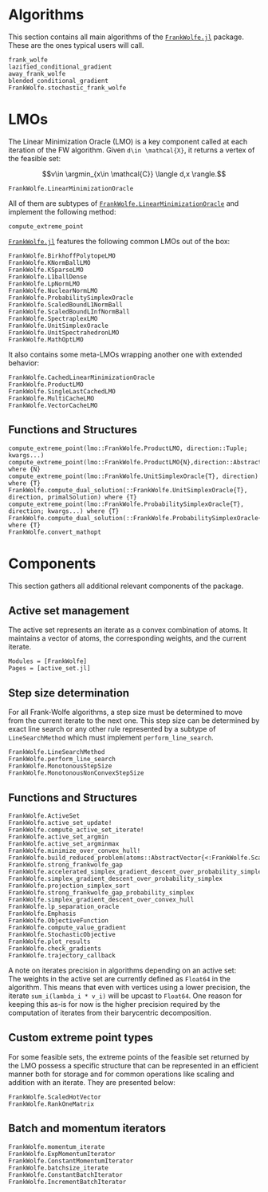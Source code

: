 # Algorithms

This section contains all main algorithms of the [`FrankWolfe.jl`](https://github.com/ZIB-IOL/FrankWolfe.jl) package. These are the ones typical users will call.

```@docs
frank_wolfe
lazified_conditional_gradient
away_frank_wolfe
blended_conditional_gradient
FrankWolfe.stochastic_frank_wolfe
```

# LMOs

The Linear Minimization Oracle (LMO) is a key component called at each iteration of the FW algorithm. Given ``d\in \mathcal{X}``, it returns a vertex of the feasible set:
```math
v\in \argmin_{x\in \mathcal{C}} \langle d,x \rangle.
```

```@docs
FrankWolfe.LinearMinimizationOracle
```

All of them are subtypes of [`FrankWolfe.LinearMinimizationOracle`](@ref) and implement the following method:
```@docs
compute_extreme_point
```

[`FrankWolfe.jl`](https://github.com/ZIB-IOL/FrankWolfe.jl) features the following common LMOs out of the box:

```@docs
FrankWolfe.BirkhoffPolytopeLMO
FrankWolfe.KNormBallLMO
FrankWolfe.KSparseLMO
FrankWolfe.L1ballDense
FrankWolfe.LpNormLMO
FrankWolfe.NuclearNormLMO
FrankWolfe.ProbabilitySimplexOracle
FrankWolfe.ScaledBoundL1NormBall
FrankWolfe.ScaledBoundLInfNormBall
FrankWolfe.SpectraplexLMO
FrankWolfe.UnitSimplexOracle
FrankWolfe.UnitSpectrahedronLMO
FrankWolfe.MathOptLMO
```

It also contains some meta-LMOs wrapping another one with extended behavior:
```@docs
FrankWolfe.CachedLinearMinimizationOracle
FrankWolfe.ProductLMO
FrankWolfe.SingleLastCachedLMO
FrankWolfe.MultiCacheLMO
FrankWolfe.VectorCacheLMO
```

## Functions and Structures

```@docs
compute_extreme_point(lmo::FrankWolfe.ProductLMO, direction::Tuple; kwargs...)
compute_extreme_point(lmo::FrankWolfe.ProductLMO{N},direction::AbstractArray;storage=similar(direction),direction_indices,kwargs...,) where {N}
compute_extreme_point(lmo::FrankWolfe.UnitSimplexOracle{T}, direction) where {T}
FrankWolfe.compute_dual_solution(::FrankWolfe.UnitSimplexOracle{T}, direction, primalSolution) where {T}
compute_extreme_point(lmo::FrankWolfe.ProbabilitySimplexOracle{T}, direction; kwargs...) where {T}
FrankWolfe.compute_dual_solution(::FrankWolfe.ProbabilitySimplexOracle{T},direction,primal_solution;kwargs...,) where {T}
FrankWolfe.convert_mathopt
```

# Components

This section gathers all additional relevant components of the package.

## Active set management

The active set represents an iterate as a convex combination of atoms.
It maintains a vector of atoms, the corresponding weights, and the current iterate.

```@autodocs
Modules = [FrankWolfe]
Pages = [active_set.jl]
```

## Step size determination

For all Frank-Wolfe algorithms, a step size must be determined to move from the
current iterate to the next one. This step size can be determined by exact line search
or any other rule represented by a subtype of `LineSearchMethod` which
must implement `perform_line_search`.

```@docs
FrankWolfe.LineSearchMethod
FrankWolfe.perform_line_search
FrankWolfe.MonotonousStepSize
FrankWolfe.MonotonousNonConvexStepSize
```

## Functions and Structures

```@docs
FrankWolfe.ActiveSet
FrankWolfe.active_set_update!
FrankWolfe.compute_active_set_iterate!
FrankWolfe.active_set_argmin
FrankWolfe.active_set_argminmax
FrankWolfe.minimize_over_convex_hull!
FrankWolfe.build_reduced_problem(atoms::AbstractVector{<:FrankWolfe.ScaledHotVector},hessian,weights,gradient,tolerance)
FrankWolfe.strong_frankwolfe_gap
FrankWolfe.accelerated_simplex_gradient_descent_over_probability_simplex
FrankWolfe.simplex_gradient_descent_over_probability_simplex
FrankWolfe.projection_simplex_sort
FrankWolfe.strong_frankwolfe_gap_probability_simplex
FrankWolfe.simplex_gradient_descent_over_convex_hull
FrankWolfe.lp_separation_oracle
FrankWolfe.Emphasis
FrankWolfe.ObjectiveFunction
FrankWolfe.compute_value_gradient
FrankWolfe.StochasticObjective
FrankWolfe.plot_results
FrankWolfe.check_gradients
FrankWolfe.trajectory_callback
```

A note on iterates precision in algorithms depending on an active set:  
The weights in the active set are currently defined as `Float64` in the algorithm.
This means that even with vertices using a lower precision, the iterate `sum_i(lambda_i * v_i)`
will be upcast to `Float64`. One reason for keeping this as-is for now is the
higher precision required by the computation of iterates from their barycentric decomposition.

## Custom extreme point types

For some feasible sets, the extreme points of the feasible set returned by
the LMO possess a specific structure that can be represented in an efficient
manner both for storage and for common operations like scaling and addition with an iterate. They are presented below:

```@docs
FrankWolfe.ScaledHotVector
FrankWolfe.RankOneMatrix
```

## Batch and momentum iterators

```@docs
FrankWolfe.momentum_iterate
FrankWolfe.ExpMomentumIterator
FrankWolfe.ConstantMomentumIterator
FrankWolfe.batchsize_iterate
FrankWolfe.ConstantBatchIterator
FrankWolfe.IncrementBatchIterator
```
